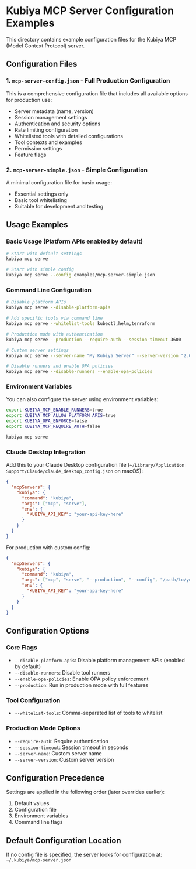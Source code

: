 # Kubiya MCP Server Configuration Examples

This directory contains example configuration files for the Kubiya MCP (Model Context Protocol) server.

## Configuration Files

### 1. `mcp-server-config.json` - Full Production Configuration
This is a comprehensive configuration file that includes all available options for production use:
- Server metadata (name, version)
- Session management settings
- Authentication and security options
- Rate limiting configuration
- Whitelisted tools with detailed configurations
- Tool contexts and examples
- Permission settings
- Feature flags

### 2. `mcp-server-simple.json` - Simple Configuration
A minimal configuration file for basic usage:
- Essential settings only
- Basic tool whitelisting
- Suitable for development and testing

## Usage Examples

### Basic Usage (Platform APIs enabled by default)
```bash
# Start with default settings
kubiya mcp serve

# Start with simple config
kubiya mcp serve --config examples/mcp-server-simple.json
```

### Command Line Configuration
```bash
# Disable platform APIs
kubiya mcp serve --disable-platform-apis

# Add specific tools via command line
kubiya mcp serve --whitelist-tools kubectl,helm,terraform

# Production mode with authentication
kubiya mcp serve --production --require-auth --session-timeout 3600

# Custom server settings
kubiya mcp serve --server-name "My Kubiya Server" --server-version "2.0.0"

# Disable runners and enable OPA policies
kubiya mcp serve --disable-runners --enable-opa-policies
```

### Environment Variables
You can also configure the server using environment variables:
```bash
export KUBIYA_MCP_ENABLE_RUNNERS=true
export KUBIYA_MCP_ALLOW_PLATFORM_APIS=true
export KUBIYA_OPA_ENFORCE=false
export KUBIYA_MCP_REQUIRE_AUTH=false

kubiya mcp serve
```

### Claude Desktop Integration
Add this to your Claude Desktop configuration file (`~/Library/Application Support/Claude/claude_desktop_config.json` on macOS):

```json
{
  "mcpServers": {
    "kubiya": {
      "command": "kubiya",
      "args": ["mcp", "serve"],
      "env": {
        "KUBIYA_API_KEY": "your-api-key-here"
      }
    }
  }
}
```

For production with custom config:
```json
{
  "mcpServers": {
    "kubiya": {
      "command": "kubiya",
      "args": ["mcp", "serve", "--production", "--config", "/path/to/your/config.json"],
      "env": {
        "KUBIYA_API_KEY": "your-api-key-here"
      }
    }
  }
}
```

## Configuration Options

### Core Flags
- `--disable-platform-apis`: Disable platform management APIs (enabled by default)
- `--disable-runners`: Disable tool runners
- `--enable-opa-policies`: Enable OPA policy enforcement
- `--production`: Run in production mode with full features

### Tool Configuration
- `--whitelist-tools`: Comma-separated list of tools to whitelist

### Production Mode Options
- `--require-auth`: Require authentication
- `--session-timeout`: Session timeout in seconds
- `--server-name`: Custom server name
- `--server-version`: Custom server version

## Configuration Precedence
Settings are applied in the following order (later overrides earlier):
1. Default values
2. Configuration file
3. Environment variables
4. Command line flags

## Default Configuration Location
If no config file is specified, the server looks for configuration at:
`~/.kubiya/mcp-server.json`
